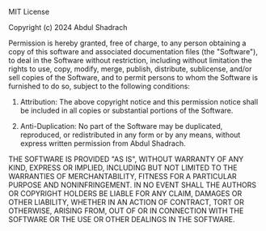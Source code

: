 MIT License

Copyright (c) 2024 Abdul Shadrach

Permission is hereby granted, free of charge, to any person obtaining a copy
of this software and associated documentation files (the "Software"), to deal
in the Software without restriction, including without limitation the rights
to use, copy, modify, merge, publish, distribute, sublicense, and/or sell
copies of the Software, and to permit persons to whom the Software is
furnished to do so, subject to the following conditions:

1. Attribution: The above copyright notice and this permission notice shall be included in all
   copies or substantial portions of the Software.

2. Anti-Duplication: No part of the Software may be duplicated, reproduced, or redistributed
   in any form or by any means, without express written permission from Abdul Shadrach.

THE SOFTWARE IS PROVIDED "AS IS", WITHOUT WARRANTY OF ANY KIND, EXPRESS OR
IMPLIED, INCLUDING BUT NOT LIMITED TO THE WARRANTIES OF MERCHANTABILITY,
FITNESS FOR A PARTICULAR PURPOSE AND NONINFRINGEMENT. IN NO EVENT SHALL THE
AUTHORS OR COPYRIGHT HOLDERS BE LIABLE FOR ANY CLAIM, DAMAGES OR OTHER
LIABILITY, WHETHER IN AN ACTION OF CONTRACT, TORT OR OTHERWISE, ARISING FROM,
OUT OF OR IN CONNECTION WITH THE SOFTWARE OR THE USE OR OTHER DEALINGS IN THE
SOFTWARE.
